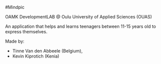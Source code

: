 #Mindpic


OAMK DevelopmentLAB @ Oulu University of Applied Sciences (OUAS)

An application that helps and learns teenagers between 11-15 years old to express themselves.

Made by:
* Tinne Van den Abbeele (Belgium),
* Kevin Kiprotich (Kenia)
